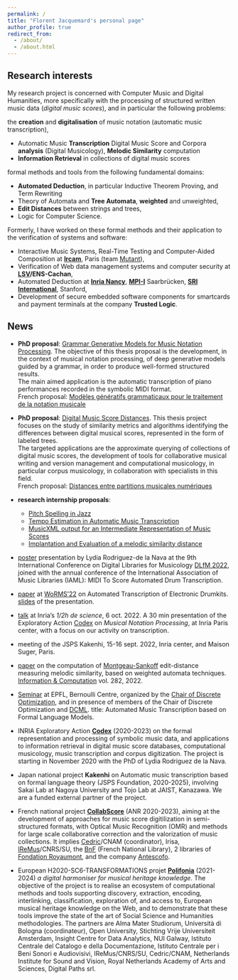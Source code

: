 ```yaml
---
permalink: /
title: "Florent Jacquemard's personal page"
author_profile: true
redirect_from: 
  - /about/
  - /about.html
---
```




## Research interests

My research project is concerned with Computer Music and Digital Humanities, 
more specifically with the processing of structured written music data (*digital music scores*), 
and in particular the following problems:

the **creation** and **digitalisation** of music notation (automatic music transcription), 

* Automatic Music **Transcription**
  Digital Music Score and Corpora **analysis** (Digital Musicology),
  **Melodic Similarity** computation
* **Information Retrieval** in collections of digital music scores

formal methods and tools from the following fundamental domains:

*  **Automated Deduction**, in particular Inductive Theorem Proving, and Term Rewriting
* Theory of Automata and **Tree Automata**, **weighted** and unweighted, 
* **Edit Distances** between strings and trees, 
* Logic for Computer Science.



Formerly, I have worked on these formal methods and their application to the verification of systems and software:

* Interactive Music Systems, Real-Time Testing and Computer-Aided Composition at **[Ircam](https://www.ircam.fr)**, Paris (team [Mutant](http://repmus.ircam.fr/mutant)),
* Verification of Web data management systems and computer security at **[LSV](http://www.lsv.fr)/ENS-Cachan**, 
* Automated Deduction at **[Inria Nancy](http://www.loria.fr)**, **[MPI-I](https://www.mpi-inf.mpg.de)** Saarbrücken, **[SRI International](http://www.csl.sri.com)**, Stanford,
* Development of secure embedded software components for smartcards and payment terminals at the company **Trusted Logic**.





## News

- **PhD proposal**: 
  [Grammar Generative Models for Music Notation Processing](files/propositions/generation-en.pdf).
   The objective of this thesis proposal is the development, in the context of musical notation processing, of deep generative models guided by a grammar, in order to produce well-formed structured results.  
   The main aimed application is the automatic transcription of piano performances recorded in the symbolic MIDI format.  
   French proposal: [Modèles génératifs grammaticaux pour le traitement de la notation musicale](files/propositions/generation-fr.pdf)

- **PhD proposal**: 
  [Digital Music Score Distances](files/propositions/distance-en.pdf).
  This thesis project focuses on the study of similarity metrics and algorithms identifying the differences between digital musical scores, represented in the form of labeled trees.  
  The targeted applications are the approximate querying of collections of digital music scores, the development of tools for collaborative musical writing and version management and computational musicology, in particular corpus musicology, in collaboration with specialists in this field.  
  French proposal: [Distances entre partitions musicales numériques](files/propositions/distance-fr.pdf)


- **research internship proposals**: 

  - [Pitch Spelling in Jazz](files/propositions/spellingJazz.pdf)
  - [Tempo Estimation in Automatic Music Transcription](files/propositions/tempo.pdf)
  - [MusicXML output for an Intermediate Representation of Music Scores](files/propositions/musicxml.pdf)
  - [Implantation and Evaluation of a melodic similarity distance](files/propositions/MontgeauSankoff.pdf)

- [poster](https://hal.archives-ouvertes.fr/hal-03847232) presentation by Lydia Rodriguez-de la Nava at the 9th International Conference on Digital Libraries for Musicology [DLfM 2022](https://dlfm.web.ox.ac.uk), joined with the annual conference of the International Association of Music Libraries (IAML): MIDI To Score Automated Drum Transcription.

- [paper](https://hal.archives-ouvertes.fr/hal-03815760v3) at [WoRMS’22](https://sites.google.com/view/worms2022) on Automated Transcription of Electronic Drumkits.
  [slides](https://project.inria.fr/codex/files/2023/01/WoRMS22.pdf) of the presentation.

- [talk](https://project.inria.fr/codex/files/2022/10/AEx20221006.pdf) at Inria’s *1/2h de science*, 6 oct. 2022. A 30 min presentation of the Exploratory Action [Codex]((https://project.inria.fr/codex)) on *Musical Notation Processing*, at Inria Paris center, with a focus on our activity on transcription.

- meeting of the JSPS Kakenhi, 15-16 sept. 2022, Inria center, and Maison Suger, Paris.

- [paper](https://hal.inria.fr/hal-01857267) on the computation of [Montgeau-Sankoff](https://link.springer.com/article/10.1007/BF00117340) edit-distance measuring melodic similarity, based on weighted automata techniques. [Information & Computation](https://doi.org/10.1016/j.ic.2020.104652) vol. 282, 2022.

- [Seminar](https://project.inria.fr/codex/files/2011/12/EPFL-DISOPT-220620.pdf) at EPFL, Bernoulli Centre, 
  organized by the [Chair of Discrete Optimization](https://www.epfl.ch/labs/disopt/),
  and in presence of members of the Chair of Discrete Optimization and [DCML](https://www.epfl.ch/labs/dcml/).
  title: Automated Music Transcription based on Formal Language Models.

- INRIA Exploratory Action [**Codex**](https://project.inria.fr/codex) (2020-2023) on the formal representation and processing of symbolic music data, and applications to information retrieval in digital music score databases, computational musicology, music transcription and corpus digitization. The project is starting in November 2020 with the PhD of Lydia Rodriguez de la Nava.

- Japan national project **Kakenhi** on Automatic music transcription based on formal language theory (JSPS Foundation, 2020-2025), involving Sakai Lab at Nagoya University and Tojo Lab at JAIST, Kanazawa. We are a funded external partner of the project.

- French national project [**CollabScore**](https://anr.fr/Projet-ANR-20-CE27-0014) (ANR 2020-2023), aiming at the development of approaches for music score digitilization in semi-structured formats, with Optical Music Recognition (OMR) and methods for large scale collaborative correction and the valorization of music collections. It implies [Cedric](https://cedric.cnam.fr)/CNAM (coordinator), Irisa, [IReMus](https://www.iremus.cnrs.fr)/CNRS/SU, the [BnF](https://gallica.bnf.fr/) (French National Library), 2 libraries of [Fondation Royaumont](https://www.royaumont.com/fr/les-bibliotheques), and the company [Antescofo](https://www.antescofo.com).

- European H2020-SC6-TRANSFORMATIONS projet [**Polifonia**](http://polifonia-project.eu)  (2021-2024) *a digital harmoniser for musical heritage knowledge*. The objective of the project is to realise an ecosystem of computational methods and tools supporting discovery, extraction, encoding, interlinking, classification, exploration of, and access to, European musical heritage knowledge on the Web, and to demonstrate that these tools improve the state of the art of Social Science and Humanities methodologies. The partners are Alma Mater Studiorum, Università di Bologna (coordinateur), Open University, Stichting Vrije Universiteit Amsterdam, Insight Centre for Data Analytics, NUI Galway, Istituto Centrale del Catalogo e della Documentazione, Istituto Centrale per i Beni Sonori e Audiovisivi, IReMus/CNRS/SU, Cedric/CNAM, Netherlands Institute for Sound and Vision, Royal Netherlands Academy of Arts and Sciences, Digital Paths srl.

  
